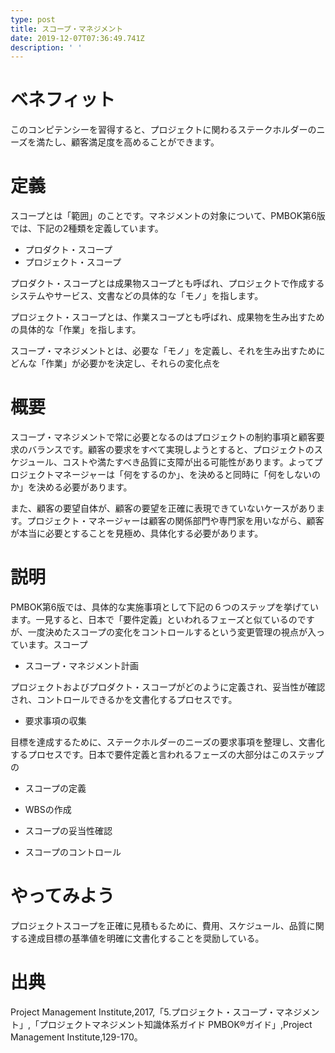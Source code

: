 ```yaml
---
type: post
title: スコープ・マネジメント
date: 2019-12-07T07:36:49.741Z
description: ' '
---
```

# ベネフィット

このコンピテンシーを習得すると、プロジェクトに関わるステークホルダーのニーズを満たし、顧客満足度を高めることができます。

# 定義

スコープとは「範囲」のことです。マネジメントの対象について、PMBOK第6版では、下記の2種類を定義しています。

* プロダクト・スコープ
* プロジェクト・スコープ

プロダクト・スコープとは成果物スコープとも呼ばれ、プロジェクトで作成するシステムやサービス、文書などの具体的な「モノ」を指します。

プロジェクト・スコープとは、作業スコープとも呼ばれ、成果物を生み出すための具体的な「作業」を指します。

スコープ・マネジメントとは、必要な「モノ」を定義し、それを生み出すためにどんな「作業」が必要かを決定し、それらの変化点を

# 概要

スコープ・マネジメントで常に必要となるのはプロジェクトの制約事項と顧客要求のバランスです。顧客の要求をすべて実現しようとすると、プロジェクトのスケジュール、コストや満たすべき品質に支障が出る可能性があります。よってプロジェクトマネージャーは「何をするのか」、を決めると同時に「何をしないのか」を決める必要があります。

また、顧客の要望自体が、顧客の要望を正確に表現できていないケースがあります。プロジェクト・マネージャーは顧客の関係部門や専門家を用いながら、顧客が本当に必要とすることを見極め、具体化する必要があります。

# 説明

PMBOK第6版では、具体的な実施事項として下記の６つのステップを挙げています。一見すると、日本で「要件定義」といわれるフェーズと似ているのですが、一度決めたスコープの変化をコントロールするという変更管理の視点が入っています。スコープ

* スコープ・マネジメント計画

プロジェクトおよびプロダクト・スコープがどのように定義され、妥当性が確認され、コントロールできるかを文書化するプロセスです。

* 要求事項の収集

目標を達成するために、ステークホルダーのニーズの要求事項を整理し、文書化するプロセスです。日本で要件定義と言われるフェーズの大部分はこのステップの

* スコープの定義



* WBSの作成
* スコープの妥当性確認
* スコープのコントロール

# やってみよう

プロジェクトスコープを正確に見積もるために、費用、スケジュール、品質に関する達成目標の基準値を明確に文書化することを奨励している。

# 出典

Project Management Institute,2017,「5.プロジェクト・スコープ・マネジメント」,「プロジェクトマネジメント知識体系ガイド PMBOK®ガイド」,Project Management Institute,129-170。
